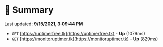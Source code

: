# 📖 Summary
Last updated: **9/15/2021, 3:09:44 PM**

- `GET` [https://uptimerfree.tk](https://uptimerfree.tk) - **Up** (1079ms)
- `GET` [https://monitoruptimer.tk](https://monitoruptimer.tk) - **Up** (829ms)
